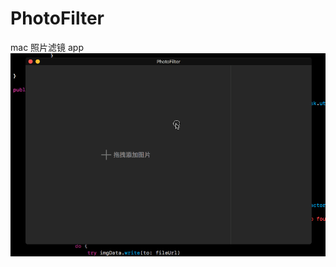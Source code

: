 # PhotoFilter
mac 照片滤镜 app
![image](https://github.com/GitHubWanglei/PhotoFilter/blob/master/123.gif)
